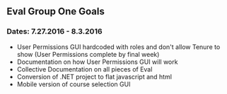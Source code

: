 ## Eval Group One Goals
### Dates: 7.27.2016 - 8.3.2016

- User Permissions GUI hardcoded with roles and don't allow Tenure to show (User Permissions complete by final week)
- Documentation on how User Permissions GUI will work
- Collective Documentation on all pieces of Eval
- Conversion of .NET project to flat javascript and html
- Mobile version of course selection GUI
